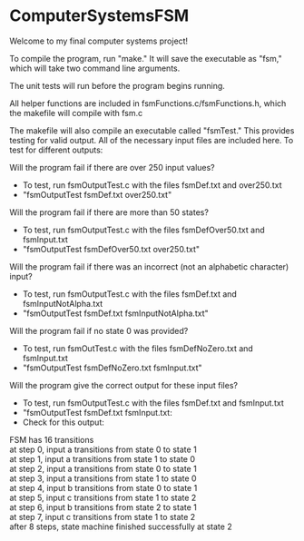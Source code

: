 # ComputerSystemsFSM


Welcome to my final computer systems project! 

To compile the program, run "make." It will save the executable as "fsm," which will take two command line arguments.

The unit  tests will run before the program begins running. 

All helper functions are included in fsmFunctions.c/fsmFunctions.h, which the makefile will compile with fsm.c

The makefile will also compile an executable called "fsmTest." This provides testing for valid output. 
All of the necessary input files are included here. To test for different outputs:

Will the program fail if there are over 250 input values?
- To test, run fsmOutputTest.c with the files fsmDef.txt and over250.txt
- "fsmOutputTest fsmDef.txt over250.txt"
 
Will the program fail if there are more than 50 states?
- To test, run fsmOutputTest.c with the files fsmDefOver50.txt and fsmInput.txt
- "fsmOutputTest fsmDefOver50.txt over250.txt"

Will the program fail if there was an incorrect (not an alphabetic character) input?
- To test, run fsmOutputTest.c with the files fsmDef.txt and fsmInputNotAlpha.txt
- "fsmOutputTest fsmDef.txt fsmInputNotAlpha.txt"

Will the program fail if no state 0 was provided?
- To test, run fsmOutTest.c with the files fsmDefNoZero.txt and fsmInput.txt
- "fsmOutputTest fsmDefNoZero.txt fsmInput.txt"

Will the program give the correct output for these input files?
- To test, run fsmOutputTest.c with the files fsmDef.txt and fsmInput.txt
- "fsmOutputTest fsmDef.txt fsmInput.txt:
- Check for this output:

FSM has 16 transitions\
 at step 0, input a transitions from state 0 to state 1\
 at step 1, input a transitions from state 1 to state 0\
 at step 2, input a transitions from state 0 to state 1\
 at step 3, input a transitions from state 1 to state 0\
 at step 4, input b transitions from state 0 to state 1\
 at step 5, input c transitions from state 1 to state 2\
 at step 6, input b transitions from state 2 to state 1\
 at step 7, input c transitions from state 1 to state 2\
after 8 steps, state machine finished successfully at state 2


